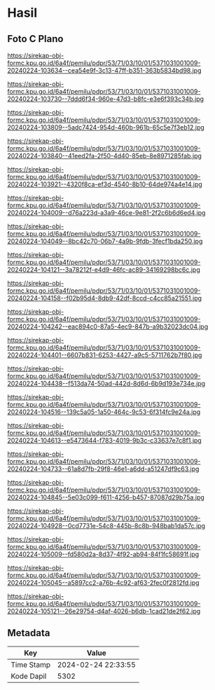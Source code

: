 # Hasil

## Foto C Plano

https://sirekap-obj-formc.kpu.go.id/6a4f/pemilu/pdpr/53/71/03/10/01/5371031001009-20240224-103634--cea54e9f-3c13-47ff-b351-363b5834bd98.jpg

https://sirekap-obj-formc.kpu.go.id/6a4f/pemilu/pdpr/53/71/03/10/01/5371031001009-20240224-103730--7ddd6f34-960e-47d3-b8fc-e3e6f393c34b.jpg

https://sirekap-obj-formc.kpu.go.id/6a4f/pemilu/pdpr/53/71/03/10/01/5371031001009-20240224-103809--5adc7424-954d-460b-961b-65c5e7f3eb12.jpg

https://sirekap-obj-formc.kpu.go.id/6a4f/pemilu/pdpr/53/71/03/10/01/5371031001009-20240224-103840--41eed2fa-2f50-4d40-85eb-8e8971285fab.jpg

https://sirekap-obj-formc.kpu.go.id/6a4f/pemilu/pdpr/53/71/03/10/01/5371031001009-20240224-103921--4320f8ca-ef3d-4540-8b10-64de974a4e14.jpg

https://sirekap-obj-formc.kpu.go.id/6a4f/pemilu/pdpr/53/71/03/10/01/5371031001009-20240224-104009--d76a223d-a3a9-46ce-9e81-2f2c6b6d6ed4.jpg

https://sirekap-obj-formc.kpu.go.id/6a4f/pemilu/pdpr/53/71/03/10/01/5371031001009-20240224-104049--8bc42c70-06b7-4a9b-9fdb-3fecf1bda250.jpg

https://sirekap-obj-formc.kpu.go.id/6a4f/pemilu/pdpr/53/71/03/10/01/5371031001009-20240224-104121--3a78212f-e4d9-46fc-ac89-34169298bc6c.jpg

https://sirekap-obj-formc.kpu.go.id/6a4f/pemilu/pdpr/53/71/03/10/01/5371031001009-20240224-104158--f02b95d4-8db9-42df-8ccd-c4cc85a21551.jpg

https://sirekap-obj-formc.kpu.go.id/6a4f/pemilu/pdpr/53/71/03/10/01/5371031001009-20240224-104242--eac894c0-87a5-4ec9-847b-a9b32023dc04.jpg

https://sirekap-obj-formc.kpu.go.id/6a4f/pemilu/pdpr/53/71/03/10/01/5371031001009-20240224-104401--6607b831-6253-4427-a9c5-5711762b7f80.jpg

https://sirekap-obj-formc.kpu.go.id/6a4f/pemilu/pdpr/53/71/03/10/01/5371031001009-20240224-104438--f513da74-50ad-442d-8d6d-6b9d193e734e.jpg

https://sirekap-obj-formc.kpu.go.id/6a4f/pemilu/pdpr/53/71/03/10/01/5371031001009-20240224-104516--139c5a05-1a50-464c-9c53-6f314fc9e24a.jpg

https://sirekap-obj-formc.kpu.go.id/6a4f/pemilu/pdpr/53/71/03/10/01/5371031001009-20240224-104613--e5473644-f783-4019-9b3c-c33637e7c8f1.jpg

https://sirekap-obj-formc.kpu.go.id/6a4f/pemilu/pdpr/53/71/03/10/01/5371031001009-20240224-104733--61a8d7fb-29f8-46e1-a6dd-a51247df9c63.jpg

https://sirekap-obj-formc.kpu.go.id/6a4f/pemilu/pdpr/53/71/03/10/01/5371031001009-20240224-104845--5e03c099-f611-4256-b457-87087d29b75a.jpg

https://sirekap-obj-formc.kpu.go.id/6a4f/pemilu/pdpr/53/71/03/10/01/5371031001009-20240224-104928--0cd7731e-54c8-445b-8c8b-948bab1da57c.jpg

https://sirekap-obj-formc.kpu.go.id/6a4f/pemilu/pdpr/53/71/03/10/01/5371031001009-20240224-105009--fd580d2a-8d37-4f92-ab94-84f1fc58691f.jpg

https://sirekap-obj-formc.kpu.go.id/6a4f/pemilu/pdpr/53/71/03/10/01/5371031001009-20240224-105045--a5897cc2-a76b-4c92-af63-2fec0f2812fd.jpg

https://sirekap-obj-formc.kpu.go.id/6a4f/pemilu/pdpr/53/71/03/10/01/5371031001009-20240224-105121--26e29754-d4af-4026-b6db-1cad21de2f62.jpg


## Metadata

| Key        | Value               |
| ---------- | ------------------- |
| Time Stamp | 2024-02-24 22:33:55 |
| Kode Dapil | 5302                |



